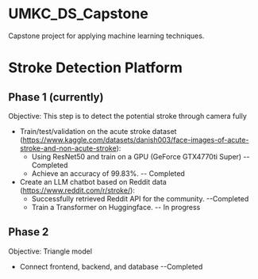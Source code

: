 # UMKC_DS_Capstone

Capstone project for applying machine learning techniques.

# Stroke Detection Platform

## Phase 1 (currently)

Objective: This step is to detect the potential stroke through camera fully 

- Train/test/validation on the acute stroke dataset (https://www.kaggle.com/datasets/danish003/face-images-of-acute-stroke-and-non-acute-stroke):
  - Using ResNet50 and train on a GPU (GeForce GTX4770ti Super) -- Completed
  - Achieve an accuracy of 99.83%. -- Completed
- Create an LLM chatbot based on Reddit data (https://www.reddit.com/r/stroke/):
  - Successfully retrieved Reddit API for the community. --Completed
  - Train a Transformer on Huggingface. -- In progress
  

## Phase 2 

Objective: Triangle model

- Connect frontend, backend, and database --Completed

